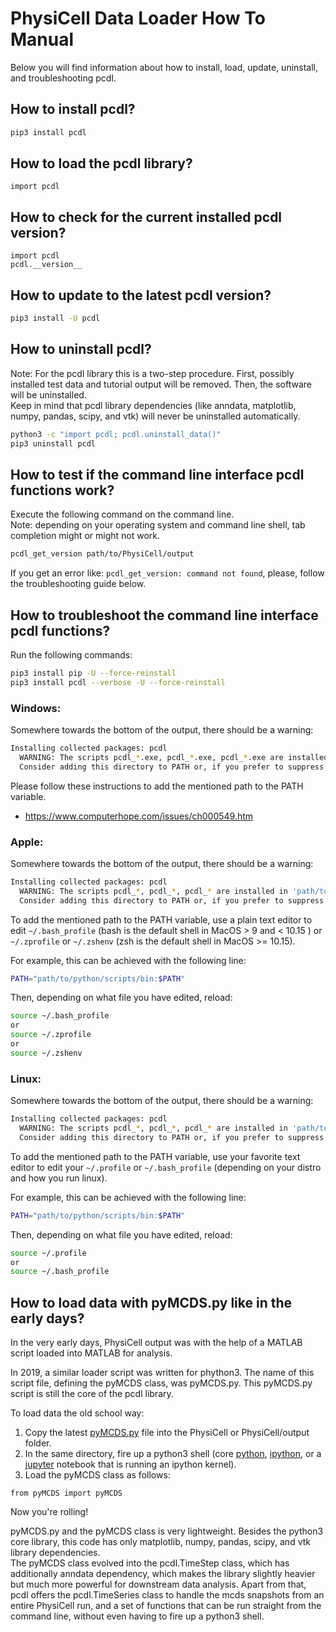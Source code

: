 # PhysiCell Data Loader How To Manual

Below you will find information about how to install, load, update, uninstall, and troubleshooting pcdl.


## How to install pcdl?

```bash
pip3 install pcdl
```


## How to load the pcdl library?

```python3
import pcdl
```


## How to check for the current installed pcdl version?

```python3
import pcdl
pcdl.__version__
```


## How to update to the latest pcdl version?

```bash
pip3 install -U pcdl
```


## How to uninstall pcdl?

Note: For the pcdl library this is a two-step procedure.
First, possibly installed test data and tutorial output will be removed.
Then, the software will be uninstalled.\
Keep in mind that pcdl library dependencies (like anndata, matplotlib, numpy, pandas, scipy, and vtk) will never be uninstalled automatically.

```bash
python3 -c "import pcdl; pcdl.uninstall_data()"
pip3 uninstall pcdl
```


## How to test if the command line interface pcdl functions work?

Execute the following command on the command line.\
Note: depending on your operating system and command line shell, tab completion might or might not work.
```bash
pcdl_get_version path/to/PhysiCell/output
```
If you get an error like: `pcdl_get_version: command not found`, please, follow the troubleshooting guide below.


## How to troubleshoot the command line interface pcdl functions?

Run the following commands:
```bash
pip3 install pip -U --force-reinstall
pip3 install pcdl --verbose -U --force-reinstall
```

### Windows:

Somewhere towards the bottom of the output, there should be a warning:
```bash
Installing collected packages: pcdl
  WARNING: The scripts pcdl_*.exe, pcdl_*.exe, pcdl_*.exe are installed in 'C:\path\to\Python\Scripts' which is not on PATH.
  Consider adding this directory to PATH or, if you prefer to suppress this warning, use --no-warn-script-location.
```
Please follow these instructions to add the mentioned path to the PATH variable.
+ https://www.computerhope.com/issues/ch000549.htm

### Apple:

Somewhere towards the bottom of the output, there should be a warning:
```bash
Installing collected packages: pcdl
  WARNING: The scripts pcdl_*, pcdl_*, pcdl_* are installed in 'path/to/python/scripts/bin' which is not on PATH.
  Consider adding this directory to PATH or, if you prefer to suppress this warning, use --no-warn-script-location.
```
To add the mentioned path to the PATH variable, use a plain text editor to
edit `~/.bash_profile` (bash is the default shell in MacOS > 9 and < 10.15 )
or `~/.zprofile` or `~/.zshenv` (zsh is the default shell in MacOS >= 10.15).

For example, this can be achieved with the following line:
```bash
PATH="path/to/python/scripts/bin:$PATH"
```
Then, depending on what file you have edited, reload:
```bash
source ~/.bash_profile
or
source ~/.zprofile
or
source ~/.zshenv
```

### Linux:

Somewhere towards the bottom of the output, there should be a warning:
```bash
Installing collected packages: pcdl
  WARNING: The scripts pcdl_*, pcdl_*, pcdl_* are installed in 'path/to/python/scripts/bin' which is not on PATH.
  Consider adding this directory to PATH or, if you prefer to suppress this warning, use --no-warn-script-location.
```
To add the mentioned path to the PATH variable, use your favorite text editor to
edit your `~/.profile` or `~/.bash_profile` (depending on your distro and how you run linux).

For example, this can be achieved with the following line:
```bash
PATH="path/to/python/scripts/bin:$PATH"
```
Then, depending on what file you have edited, reload:
```bash
source ~/.profile
or
source ~/.bash_profile
```


## How to load data with pyMCDS.py like in the early days?

In the very early days, PhysiCell output was with the help of a MATLAB script loaded into MATLAB for analysis.

In 2019, a similar loader script was written for phython3.
The name of this script file, defining the pyMCDS class, was pyMCDS.py.
This pyMCDS.py script is still the core of the pcdl library.

To load data the old school way:

1. Copy the latest [pyMCDS.py](https://raw.githubusercontent.com/elmbeech/physicelldataloader/v3/pcdl/pyMCDS.py) file into the PhysiCell or PhysiCell/output folder.
2. In the same directory, fire up a python3 shell (core [python](https://docs.python.org/3/tutorial/interpreter.html#interactive-mode), [ipython](https://en.wikipedia.org/wiki/IPython), or a [jupyter](https://en.wikipedia.org/wiki/Project_Jupyter) notebook that is running an ipython kernel).
3. Load the pyMCDS class as follows:

```python3
from pyMCDS import pyMCDS
```

Now you're rolling!

pyMCDS.py and the pyMCDS class is very lightweight.
Besides the python3 core library, this code has only matplotlib, numpy, pandas, scipy, and vtk library dependencies.\
The pyMCDS class evolved into the pcdl.TimeStep class, which has additionally anndata dependency, which makes the library slightly heavier but much more powerful for downstream data analysis.
Apart from that, pcdl offers the pcdl.TimeSeries class to handle the mcds snapshots from an entire PhysiCell run, and a set of functions that can be run straight from the command line, without even having to fire up a python3 shell.
